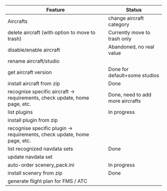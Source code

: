 
|Feature|Status
|---|---
|Aircrafts|change aircraft category|
|delete aircraft (with option to move to trash)|Currently move to trash only
|disable/enable aircraft|Abandoned, no real value
|rename aircraft/studio
|get aircraft version|Done for default+some studios
|install aircraft from zip|Done
|recognise specific aircraft -> requirements, check update, home page, etc.|Done, need to add more aircrafts
|list plugins|In progress
|install plugin from zip
|recognise specific plugin -> requirements, check update, home page, etc.
|list recognized navdata sets|Done
|update navdata set
|auto-order scenery_pack.ini|In progress
|install scenery from zip|Done
|generate flight plan for FMS / ATC
